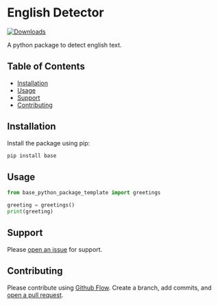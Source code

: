 # English Detector

[![Downloads](https://static.pepy.tech/personalized-badge/english-detector?period=total&units=none&left_color=grey&right_color=green&left_text=Downloads)](https://pepy.tech/project/english-detector)

A python package to detect english text.

## Table of Contents

- [Installation](#installation)
- [Usage](#usage)
- [Support](#support)
- [Contributing](#contributing)

## Installation

Install the package using pip:

```sh
pip install base
```

## Usage

```python
from base_python_package_template import greetings

greeting = greetings()
print(greeting)
```

## Support

Please [open an issue](https://github.com/apinanyogaratnam/english-detector/issues/new) for support.

## Contributing

Please contribute using [Github Flow](https://guides.github.com/introduction/flow/). Create a branch, add commits, and [open a pull request](https://github.com/apinanyogaratnam/english-detector/compare/).
